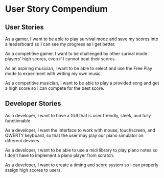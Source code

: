 # User Story Compendium

## User Stories

As a gamer, I want to be able to play survival mode and save my scores into a leaderboard so I can see my progress as I get better.

As a competitive gamer, I want to be challenged by other surival mode players' high scores, even if I cannot beat their scores.

As an aspiring musician, I want to be able to select and use the Free Play mode to experiment with writing my own music.

As a competitive musician, I want to be able to play a provided song and get a high score so I can compete for the best score.

## Developer Stories

As a developer, I want to have a GUI that is user friendly, sleek, and fully functionable.

As a developer, I want the interface to work with mouse, touchscreen, and QWERTY keyboard, so that the user may play our piano simulator on different devices.

As a developer, I want to be able to use a midi library to play piano notes so I don't have to implement a piano player from scratch.

As a developer, I want to create a timing and score system so I can properly assign high scores to users.

